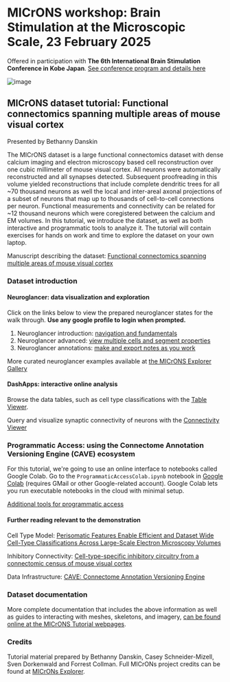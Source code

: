 # MICrONS workshop: Brain Stimulation at the Microscopic Scale, 23 February 2025

Offered in participation with __The 6th International Brain Stimulation Conference in Kobe Japan__. [See conference program and details here](https://neuromodec.org/events/brain-stimulation-at-the-microscopic-scale-multiscale-models-and-cellular-studies-february-2025/)

![image](https://github.com/user-attachments/assets/fefdf6a7-1fbc-4640-b22e-7ba3d46857a7)


## MICrONS dataset tutorial: Functional connectomics spanning multiple areas of mouse visual cortex
Presented by Bethanny Danskin

The MICrONS dataset is a large functional connectomics dataset with dense calcium imaging and electron microscopy based cell reconstruction over one cubic millimeter of mouse visual cortex. All neurons were automatically reconstructed and all synapses detected.
Subsequent proofreading in this volume yielded reconstructions that include complete dendritic trees for all ~70 thousand neurons as well the local and inter-areal axonal projections of a subset of neurons that map up to thousands of cell-to-cell connections per neuron.
Functional measurements and connectivity can be related for ~12 thousand neurons which were coregistered between the calcium and EM volumes.
In this tutorial, we introduce the dataset, as well as both interactive and programmatic tools to analyze it.
The tutorial will contain exercises for hands on work and time to explore the dataset on your own laptop.   

Manuscript describing the dataset: [Functional connectomics spanning multiple areas of mouse visual cortex](https://www.biorxiv.org/content/10.1101/2021.07.28.454025v3.abstract)

### Dataset introduction

#### Neuroglancer: data visualization and exploration

Click on the links below to view the prepared neuroglancer states for the walk through. **Use any google profile to login when prompted.**

1. Neuroglancer introduction: [navigation and fundamentals](https://spelunker.cave-explorer.org/#!middleauth+https://global.daf-apis.com/nglstate/api/v1/6541269837807616)
2. Neuroglancer advanced: [view multiple cells and segment properties](https://spelunker.cave-explorer.org/#!middleauth+https://global.daf-apis.com/nglstate/api/v1/5449595451604992)
3. Neuroglancer annotations: [make and export notes as you work](https://spelunker.cave-explorer.org/#!middleauth+https://global.daf-apis.com/nglstate/api/v1/5100449909702656)

More curated neuroglancer examples available at [the MICrONS Explorer Gallery](https://www.microns-explorer.org/gallery-mm3)

#### DashApps: interactive online analysis

Browse the data tables, such as cell type classifications with the [Table Viewer](https://minnie.microns-daf.com/dash/datastack/minnie65_public/apps/table_viewer/?datastack=%22minnie65_public%22).

Query and visualize synaptic connectivity of neurons with the [Connectivity Viewer](https://minnie.microns-daf.com/dash/datastack/minnie65_public/apps/connectivity/?anno-id=%22%22&id-type=%22root_id%22&mat-version=943&cell-type-table-dropdown=%22%22&datastack=%22minnie65_public%22)

### Programmatic Access: using the Connectome Annotation Versioning Engine (CAVE) ecosystem

For this tutorial, we're going to use an online interface to notebooks called Google Colab. Go to the `ProgrammaticAccessColab.ipynb` notebook in [Google Colab](https://colab.research.google.com/github/AllenInstitute/MICrONS_workshop_neuroai2024/blob/main/tutorials/ProgrammaticAccessColab.ipynb) (requires GMail or other Google-related account). Google Colab lets you run executable notebooks in the cloud with minimal setup.

[Additional tools for programmatic access](https://docs.google.com/presentation/d/1sTDuqfxR1mvqd3uD9Lrq4yLMBwTC6H9UcbmtHG22yn0/edit?usp=sharing)

#### Further reading relevant to the demonstration

Cell Type Model: [Perisomatic Features Enable Efficient and Dataset Wide Cell-Type Classifications Across Large-Scale Electron Microscopy Volumes](https://www.biorxiv.org/content/10.1101/2022.07.20.499976v2)

Inhibitory Connectivity: [Cell-type-specific inhibitory circuitry from a connectomic census of mouse visual cortex](https://www.biorxiv.org/content/10.1101/2023.01.23.525290v3)

Data Infrastructure: [CAVE: Connectome Annotation Versioning Engine](https://www.biorxiv.org/content/10.1101/2023.07.26.550598v1)

### Dataset documentation

More complete documentation that includes the above information as well as guides to interacting with meshes, skeletons, and imagery, [can be found online at the MICrONS Tutorial webpages](https://alleninstitute.github.io/microns_tutorial/em_01_background.html).

### Credits

Tutorial material prepared by Bethanny Danskin, Casey Schneider-Mizell, Sven Dorkenwald and Forrest Collman.
Full MICrONs project credits can be found at [MICrONs Explorer](https://www.microns-explorer.org).

